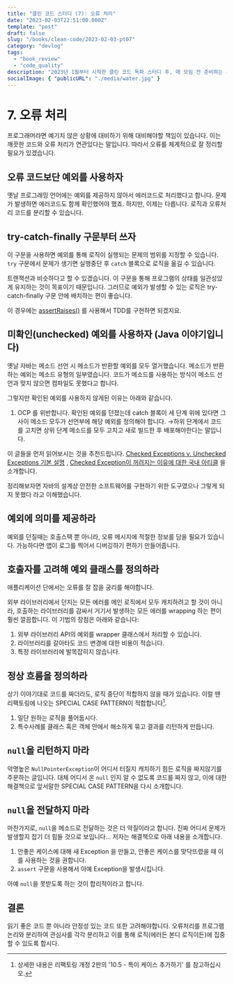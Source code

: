 ```yaml
---
title: "클린 코드 스터디 (7): 오류 처리"
date: "2023-02-03T22:51:00.000Z"
template: "post"
draft: false
slug: "/books/clean-code/2023-02-03-pt07"
category: "devlog"
tags:
  - "book_review"
  - "code_quality"
description: "2023년 1월부터 시작한 클린 코드 독파 스터디 후, 매 모임 전 준비하는 게시글을 공유합니다. 이 글은 7장, 오류 처리에 대해 설명합니다."
socialImage: { "publicURL": "./media/water.jpg" }
---
```


# 7. 오류 처리

프로그래머라면 예기치 않은 상황에 대비하기 위해 대비해야할 책임이 있습니다. 이는 깨끗한 코드와 오류 처리가 연관있다는 말입니다. 따라서 오류를 체계적으로 잘 정리할 필요가 있겠습니다.

## 오류 코드보단 예외를 사용하자

옛날 프로그래밍 언어에는 예외를 제공하지 않아서 에러코드로 처리했다고 합니다. 문제가 발생하면 에러코드도 함께 확인했어야 했죠. 하지만, 이제는 다릅니다. 로직과 오류처리 코드를 분리할 수 있습니다.

## try-catch-finally 구문부터 쓰자

이 구문을 사용하면 예외를 통해 로직이 실행되는 문제의 범위를 지정할 수 있습니다. `try` 구문에서 문제가 생기면 실행중단 후 `catch` 블록으로 로직을 옮길 수 있습니다.

트랜잭션과 비슷하다고 할 수 있겠습니다. 이 구문을 통해 프로그램의 상태를 일관성있게 유지하는 것이 목표이기 때문입니다. 그러므로 예외가 발생할 수 있는 로직은 try-catch-finally 구문 안에 배치하는 편이 좋습니다.

이 경우에는 [assertRaises()](https://docs.python.org/3/library/unittest.html#unittest.TestCase.assertRaises) 를 사용해서 TDD를 구현하면 되겠지요.

## 미확인(unchecked) 예외를 사용하자 (Java 이야기입니다)

옛날 자바는 메소드 선언 시 메소드가 반환할 예외를 모두 열거했습니다. 메소드가 반환하는 예외는 메소드 유형의 일부였습니다. 코드가 메소드를 사용하는 방식이 메소드 선언과 맞지 않으면 컴파일도 못했다고 합니다.

그렇지만 확인된 예외를 사용하지 않게된 이유는 아래와 같습니다.

1. OCP 를 위반합니다. 확인된 예외를 던졌는데 catch 블록이 세 단계 위에 있다면 그 사이 메소드 모두가 선언부에 해당 예외를 정의해야 합니다.
   →하위 단계에서 코드를 고치면 상위 단계 메소드를 모두 고치고 새로 빌드한 후 배포해야한다는 말입니다.

이 글들을 먼저 읽어보시는 것을 추천드립니다. [Checked Exceptions v. Unchecked Exceptions 기본 설명](https://www.geeksforgeeks.org/checked-vs-unchecked-exceptions-in-java/) , [Checked Exception이 꺼려지는 이유에 대한 국내 아티클](https://velog.io/@sangmin7648/%EB%8B%B9%EC%8B%A0%EC%9D%98-Checked-Exception%EC%9D%80-%ED%95%84%EC%9A%94-%EC%97%86%EB%8B%A4#1-openclosed-%EC%9B%90%EC%B9%99%EC%9D%98-%EC%9C%84%EB%B0%B0) 을 소개합니다.

정리해보자면 자바의 설계상 안전한 소프트웨어를 구현하기 위한 도구였으나 그렇게 되지 못했다 라고 이해했습니다.

## 예외에 의미를 제공하라

예외를 던질때는 호출스택 뿐 아니라, 오류 메시지에 적절한 정보를 담을 필요가 있습니다. 가능하다면 앱이 로그를 찍어서 디버깅하기 편하기 만들어줍니다.

## 호출자를 고려해 예외 클래스를 정의하라

애플리케이션 단에서는 오류를 잘 잡을 궁리를 해야합니다.

외부 라이브러리에서 던지는 모든 에러를 메인 로직에서 모두 캐치하려고 할 것이 아니라, 호출하는 라이브러리를 감싸서 거기서 발생하는 모든 에러를 wrapping 하는 편이 훨씬 깔끔합니다. 이 기법의 장점은 아래와 같습니다:

1. 외부 라이브러리 API의 예외를 wrapper 클래스에서 처리할 수 있습니다.
2. 라이브러리를 갈아타도 코드 변경에 대한 비용이 적습니다.
3. 특정 라이브러리에 발목잡히지 않습니다.

## 정상 흐름을 정의하라

상기 이야기대로 코드를 짜더라도, 로직 중단이 적합하지 않을 때가 있습니다. 이럴 땐 리팩토링에 나오는 SPECIAL CASE PATTERN이 적합합니다[^1].

1. 일단 원하는 로직을 풀어둡시다.
2. 특수사례를 클래스 혹은 객체 안에서 해소하게 묶고 결과를 리턴하게 만듭니다.

## `null`을 리턴하지 마라

악명높은 `NullPointerException`이 어디서 터질지 캐치하기 힘든 로직을 짜지않기를 주문하는 글입니다. 대체 어디서 온 `null` 인지 알 수 없도록 코드를 짜지 않고, 이에 대한 해결책으로 앞서말한 SPECIAL CASE PATTERN을 다시 소개합니다.

## `null`을 전달하지 마라

마찬가지로, `null`을 메소드로 전달하는 것은 더 악질이라고 합니다. 진짜 어디서 문제가 발생할지 잡기 더 힘들 것으로 보입니다... 저자는 해결책으로 아래 내용을 소개합니다.

1. 안좋은 케이스에 대해 새 Exception 을 만들고, 안좋은 케이스를 맞닥뜨렸을 때 이를 사용하는 것을 권합니다.
2. `assert` 구문을 사용해서 아예 Exception을 발생시킵니다.

아예 `null`을 못받도록 하는 것이 합리적이라고 합니다.

## 결론

읽기 좋은 코드 뿐 아니라 안정성 있는 코드 또한 고려해야합니다. 오류처리를 프로그램 논리와 분리하여 관심사를 각각 분리하고 이를 통해 로직(에러든 본디 로직이든)에 집중할 수 있도록 합시다.

[^1]: 상세한 내용은 리팩토링 개정 2판의 '10.5 - 특이 케이스 추가하기' 를 참고하십시오.
